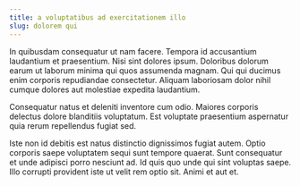 ```yaml
---
title: a voluptatibus ad exercitationem illo
slug: dolorem qui
---
```


In quibusdam consequatur ut nam facere. Tempora id accusantium laudantium et praesentium. Nisi sint dolores ipsum. Doloribus dolorum earum ut laborum minima qui quos assumenda magnam. Qui qui ducimus enim corporis repudiandae consectetur. Aliquam laboriosam dolor nihil cumque dolores aut molestiae expedita laudantium.

Consequatur natus et deleniti inventore cum odio. Maiores corporis delectus dolore blanditiis voluptatum. Est voluptate praesentium aspernatur quia rerum repellendus fugiat sed.

Iste non id debitis est natus distinctio dignissimos fugiat autem. Optio corporis saepe voluptatem sequi sunt tempore quaerat. Sunt consequatur et unde adipisci porro nesciunt ad. Id quis quo unde qui sint voluptas saepe. Illo corrupti provident iste ut velit rem optio sit. Animi et aut et.
